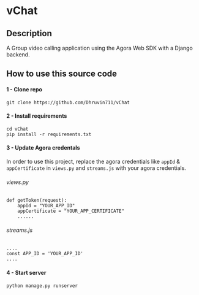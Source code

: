# vChat

## Description 
A Group video calling application using the Agora Web SDK with a Django backend.

##  How to use this source code

#### 1 - Clone repo
```
git clone https://github.com/Dhruvin711/vChat
```

#### 2 - Install requirements
```
cd vChat
pip install -r requirements.txt
```

#### 3 - Update Agora credentals
In order to use this project, replace the agora credentials like `appId` & `appCertificate` in `views.py` and `streams.js` with your agora credentials.

###### views.py
```
def getToken(request):
    appId = "YOUR_APP_ID"
    appCertificate = "YOUR_APP_CERTIFICATE"
    ......
```

###### streams.js
```
....
const APP_ID = 'YOUR_APP_ID'
....
```


#### 4 - Start server
```
python manage.py runserver
```

